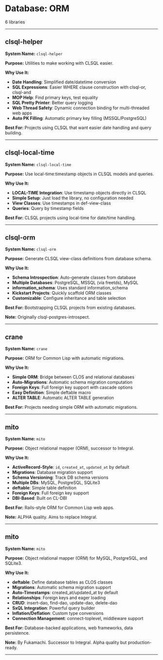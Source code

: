 # Database: ORM

6 libraries

---

## clsql-helper

**System Name:** `clsql-helper`

**Purpose:** Utilities to make working with CLSQL easier.

**Why Use It:**
- **Date Handling**: Simplified date/datetime conversion
- **SQL Expressions**: Easier WHERE clause construction with clsql-or, clsql-and
- **MOP Help**: Find primary keys, test equality
- **SQL Pretty Printer**: Better query logging
- **Web Thread Safety**: Dynamic connection binding for multi-threaded web apps
- **Auto PK Filling**: Automatic primary key filling (MSSQL/PostgreSQL)

**Best For:** Projects using CLSQL that want easier date handling and query building.

---


## clsql-local-time

**System Name:** `clsql-local-time`

**Purpose:** Use local-time:timestamp objects in CLSQL models and queries.

**Why Use It:**
- **LOCAL-TIME Integration**: Use timestamp objects directly in CLSQL
- **Simple Setup**: Just load the library, no configuration needed
- **View Classes**: Use timestamps in def-view-class
- **Queries**: Query by timestamp fields

**Best For:** CLSQL projects using local-time for date/time handling.

---


## clsql-orm

**System Name:** `clsql-orm`

**Purpose:** Generate CLSQL view-class definitions from database schema.

**Why Use It:**
- **Schema Introspection**: Auto-generate classes from database
- **Multiple Databases**: PostgreSQL, MSSQL (via freetds), MySQL
- **information_schema**: Uses standard information_schema
- **Kickstart Projects**: Quickly scaffold ORM classes
- **Customizable**: Configure inheritance and table selection

**Best For:** Bootstrapping CLSQL projects from existing databases.

**Note:** Originally clsql-postgres-introspect.

---


## crane

**System Name:** `crane`

**Purpose:** ORM for Common Lisp with automatic migrations.

**Why Use It:**
- **Simple ORM**: Bridge between CLOS and relational databases
- **Auto-Migrations**: Automatic schema migration computation
- **Foreign Keys**: Full foreign key support with cascade options
- **Easy Definition**: Simple deftable macro
- **ALTER TABLE**: Automatic ALTER TABLE generation

**Best For:** Projects needing simple ORM with automatic migrations.

---


## mito

**System Name:** `mito`

**Purpose:** Object relational mapper (ORM), successor to Integral.

**Why Use It:**
- **ActiveRecord-Style**: `id`, `created_at`, `updated_at` by default
- **Migrations**: Database migration support
- **Schema Versioning**: Track DB schema versions
- **Multiple DBs**: MySQL, PostgreSQL, SQLite3
- **deftable**: Simple table definition
- **Foreign Keys**: Full foreign key support
- **DBI-Based**: Built on CL-DBI

**Best For:** Rails-style ORM for Common Lisp web apps.

**Note:** ALPHA quality. Aims to replace Integral.

---


## mito

**System Name:** `mito`

**Purpose:** Object relational mapper (ORM) for MySQL, PostgreSQL, and SQLite3.

**Why Use It:**
- **deftable**: Define database tables as CLOS classes
- **Migrations**: Automatic schema migration support
- **Auto-Timestamps**: created_at/updated_at by default
- **Relationships**: Foreign keys and eager loading
- **CRUD**: insert-dao, find-dao, update-dao, delete-dao
- **SxQL Integration**: Powerful query builder
- **Inflation/Deflation**: Custom type conversions
- **Connection Management**: connect-toplevel, middleware support

**Best For:** Database-backed applications, web frameworks, data persistence.

**Note:** By Fukamachi. Successor to Integral. Alpha quality but production-ready.

---


